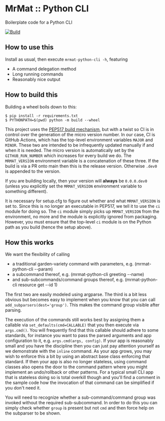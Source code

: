 # MrMat :: Python CLI

Boilerplate code for a Python CLI

[![Build](https://github.com/MrMatAP/mrmat-python-cli/actions/workflows/build.yml/badge.svg)](https://github.com/MrMatOrg/mrmat-python-cli/actions/workflows/build.yml)

## How to use this

Install as usual, then execute `mrmat-python-cli -h`, featuring

* A command delegation method
* Long running commands
* Reasonably nice output

## How to build this

Building a wheel boils down to this:

```shell
$ pip install -r requirements.txt
$ PYTHONPATH=$(pwd) python -m build --wheel
```

This project uses the [PEP517 build mechanism](https://www.python.org/dev/peps/pep-0517/), but with a twist so CI is in
control over the generation of the micro version number. In our case, CI is GitHub Actions, which has the top-level
environment variables `MAJOR` and `MINOR`. These two are intended to be infrequently updated manually if and when
it is needed. The micro version is automatically set by the `GITHUB_RUN_NUMBER` which increases for every build
we do. The `MRMAT_VERSION` environment variable is a concatenation of these three. If the build is via a PR onto
main then this is the release version. Otherwise `.dev0` is appended to the version.

If you are building locally, then your version will **always** be `0.0.0.dev0` (unless you explicitly set the
`MRMAT_VERSION` environment variable to something different). 

It is necessary for setup.cfg to figure out whether and what `MRMAT_VERSION` is set to. Since this is no longer
an executable in PEP517, we tell it to use the `ci` module for doing so. The `ci` module simply picks up `MRMAT_VERSION`
from the environment, no more and the module is explicitly ignored from packaging. However, you must ensure that
the top-level `ci` module is on the Python path as you build (hence the setup above).

## How this works

We want the flexibility of calling 

* a traditional garden-variety command with parameters, e.g. (mrmat-python-cli --param)
* a subcommand thereof, e.g. (mrmat-python-cli greeting --name)
* and sub-subcommands/command groups thereof, e.g. (mrmat-python-cli resource get --id 1)

The first two are easily modeled using argparse. The third is a bit less obvious but becomes easy to implement
when you know that you can call `add_subparsers(dest='group')`. This makes the command group visible after parsing.

The execution of the commands still works best by assigning them a callable via `set_defaults(cmd=CALLABLE)` that you
then execute via `args.cmd()`. You will frequently find that this callable should adhere to some standards, for instance
you want to pass the parsed arguments and app configuration to it, e.g. `args.cmd(args, config)`. If your app is 
reasonably small and you have the discipline then you can just pay attention yourself as we demonstrate with the
`inline` command. As your app grows, you may wish to enforce this a bit by using an abstract base class enforcing that
standard. If then your app is also no longer stateless, using command classes also opens the door to the command pattern
where you might implement an undo/rollback or other patterns. For a typical small CLI app that is stateless doing so
is total overkill though and you'll find a comment in the sample code how the invocation of that command can be
simplified if you don't need it.

You will need to recognize whether a sub-command/command group was invoked without the required sub-subcommand. In order
to do this you can simply check whether `group` is present but not `cmd` and then force help on the subparser to be
shown.
